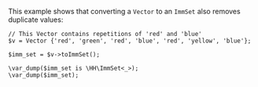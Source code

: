 This example shows that converting a `Vector` to an `ImmSet` also removes duplicate values:

```basic-usage.php
// This Vector contains repetitions of 'red' and 'blue'
$v = Vector {'red', 'green', 'red', 'blue', 'red', 'yellow', 'blue'};

$imm_set = $v->toImmSet();

\var_dump($imm_set is \HH\ImmSet<_>);
\var_dump($imm_set);
```
